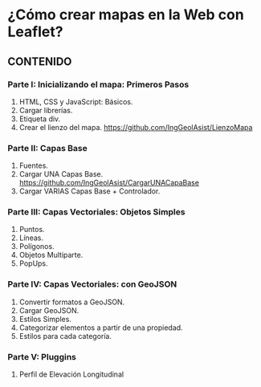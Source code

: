 # ¿Cómo crear mapas en la Web con Leaflet?


## CONTENIDO

### Parte I: Inicializando el mapa: Primeros Pasos
  1. HTML, CSS y JavaScript: Básicos.
  2. Cargar librerías.
  3. Etiqueta div.
  4. Crear el lienzo del mapa. https://github.com/IngGeolAsist/LienzoMapa

### Parte II: Capas Base
  1. Fuentes.
  2. Cargar UNA Capas Base. https://github.com/IngGeolAsist/CargarUNACapaBase
  3. Cargar VARIAS Capas Base + Controlador. 

### Parte III: Capas Vectoriales: Objetos Simples
  1. Puntos. 
  2. Líneas. 
  3. Polígonos. 
  4. Objetos Multiparte.
  5. PopUps. 
 
### Parte IV: Capas Vectoriales: con GeoJSON
  1. Convertir formatos a GeoJSON. 
  2. Cargar GeoJSON.  
  3. Estilos Simples. 
  4. Categorizar elementos a partir de una propiedad. 
  5. Estilos para cada categoría.
 
### Parte V: Pluggins
  1. Perfil de Elevación Longitudinal 
